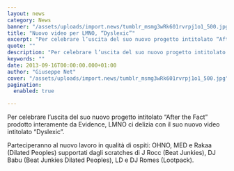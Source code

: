 ```yaml
---
layout: news
category: News
banner: "/assets/uploads/import.news/tumblr_msmg3wRk601rvrpj1o1_500.jpg"
title: "Nuovo video per LMNO, “Dyslexic”"
excerpt: "Per celebrare l’uscita del suo nuovo progetto intitolato “After the Fact” prodotto interamente da Evidence, LMNO ci delizia con il suo nuovo video intitolato “Dyslexic”. Parteciperanno al nuovo lavoro in qualità di ospiti: OHNO, MED e Rakaa (Dilated Peoples) supportati dagli scratches di J Rocc (Beat Junkies), DJ Babu (Beat Junkies Dilated Peoples), LD e  [&hellip"
quote: ""
description: "Per celebrare l’uscita del suo nuovo progetto intitolato “After the Fact” prodotto interamente da Evidence, LMNO ci delizia con il suo nuovo video intitolato “Dyslexic”. Parteciperanno al nuovo lavoro in qualità di ospiti: OHNO, MED e Rakaa (Dilated Peoples) supportati dagli scratches di J Rocc (Beat Junkies), DJ Babu (Beat Junkies Dilated Peoples), LD e  [&hellip"
keywords: ""
date: 2013-09-16T00:00:00.000+01:00
author: "Giuseppe Net"
cover: "/assets/uploads/import.news/tumblr_msmg3wRk601rvrpj1o1_500.jpg"
pagination:
  enabled: true

---
```


Per celebrare l’uscita del suo nuovo progetto intitolato “After the Fact” prodotto interamente da Evidence, LMNO ci delizia con il suo nuovo video intitolato “Dyslexic”.

Parteciperanno al nuovo lavoro in qualità di ospiti: OHNO, MED e Rakaa (Dilated Peoples) supportati dagli scratches di J Rocc (Beat Junkies), DJ Babu (Beat Junkies Dilated Peoples), LD e DJ Romes (Lootpack).